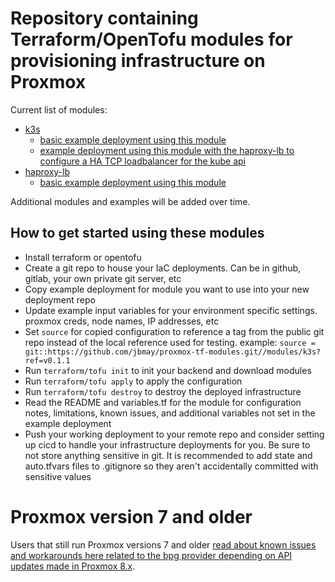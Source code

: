 # Repository containing Terraform/OpenTofu modules for provisioning infrastructure on Proxmox

Current list of modules:
- [k3s](modules/k3s/)
  - [basic example deployment using this module](examples/k3s-basic-deployment/)
  - [example deployment using this module with the haproxy-lb to configure a HA TCP loadbalancer for the kube api](examples/k3s-with-load-balancer-deployment/)
- [haproxy-lb](modules/haproxy-lb/)
  - [basic example deployment using this module](examples/haproxy-lb-basic-deployment/)

Additional modules and examples will be added over time.

## How to get started using these modules

- Install terraform or opentofu
- Create a git repo to house your IaC deployments. Can be in github, gitlab, your own private git server, etc
- Copy example deployment for module you want to use into your new deployment repo
- Update example input variables for your environment specific settings. proxmox creds, node names, IP addresses, etc
- Set `source` for copied configuration to reference a tag from the public git repo instead of the local reference used for testing. example: `source = git::https://github.com/jbmay/proxmox-tf-modules.git//modules/k3s?ref=v0.1.1`
- Run `terraform/tofu init` to init your backend and download modules
- Run `terraform/tofu apply` to apply the configuration
- Run `terraform/tofu destroy` to destroy the deployed infrastructure
- Read the README and variables.tf for the module for configuration notes, limitations, known issues, and additional variables not set in the example deployment
- Push your working deployment to your remote repo and consider setting up cicd to handle your infrastructure deployments for you. Be sure to not store anything sensitive in git. It is recommended to add state and auto.tfvars files to .gitignore so they aren't accidentally committed with sensitive values

# Proxmox version 7 and older
Users that still run Proxmox versions 7 and older [read about known issues and workarounds here related to the bpg provider depending on API updates made in Proxmox 8.x](./docs/proxmox_7_limitations.md).
